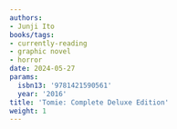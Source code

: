 ```yaml
---
authors:
- Junji Ito
books/tags:
- currently-reading
- graphic novel
- horror
date: 2024-05-27
params:
  isbn13: '9781421590561'
  year: '2016'
title: 'Tomie: Complete Deluxe Edition'
weight: 1
---
```



<!--more-->